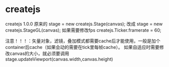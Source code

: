 # createjs
createjs 1.0.0
原来的
stage = new createjs.Stage(canvas); 改成
stage = new createjs.StageGL(canvas);
如果需要修改fps
createjs.Ticker.framerate = 60;

注意！！！：矢量对象，滤镜，叠加模式都需要cache后才能使用，一般是加个container后cache（如果会动的需要在tick里每帧cache）。
如果自适应时需要修改canvas的大小，就必须要调用stage.updateViewport(canvas.width,canvas.height)
